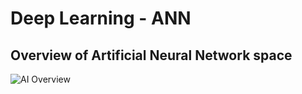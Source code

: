 # Deep Learning - ANN

## Overview of Artificial Neural Network space
![AI Overview](../../../docs/images/DL-ANN.png)


